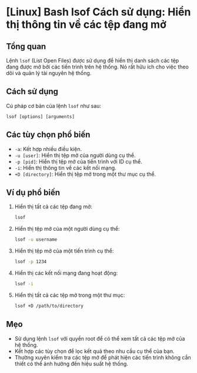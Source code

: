 # [Linux] Bash lsof Cách sử dụng: Hiển thị thông tin về các tệp đang mở

## Tổng quan
Lệnh `lsof` (List Open Files) được sử dụng để hiển thị danh sách các tệp đang được mở bởi các tiến trình trên hệ thống. Nó rất hữu ích cho việc theo dõi và quản lý tài nguyên hệ thống.

## Cách sử dụng
Cú pháp cơ bản của lệnh `lsof` như sau:
```
lsof [options] [arguments]
```

## Các tùy chọn phổ biến
- `-a`: Kết hợp nhiều điều kiện.
- `-u [user]`: Hiển thị tệp mở của người dùng cụ thể.
- `-p [pid]`: Hiển thị tệp mở của tiến trình với ID cụ thể.
- `-i`: Hiển thị thông tin về các kết nối mạng.
- `+D [directory]`: Hiển thị tệp mở trong một thư mục cụ thể.

## Ví dụ phổ biến
1. Hiển thị tất cả các tệp đang mở:
   ```bash
   lsof
   ```

2. Hiển thị tệp mở của một người dùng cụ thể:
   ```bash
   lsof -u username
   ```

3. Hiển thị tệp mở của một tiến trình cụ thể:
   ```bash
   lsof -p 1234
   ```

4. Hiển thị các kết nối mạng đang hoạt động:
   ```bash
   lsof -i
   ```

5. Hiển thị tất cả các tệp mở trong một thư mục:
   ```bash
   lsof +D /path/to/directory
   ```

## Mẹo
- Sử dụng lệnh `lsof` với quyền root để có thể xem tất cả các tệp mở của hệ thống.
- Kết hợp các tùy chọn để lọc kết quả theo nhu cầu cụ thể của bạn.
- Thường xuyên kiểm tra các tệp mở để phát hiện các tiến trình không cần thiết có thể ảnh hưởng đến hiệu suất hệ thống.